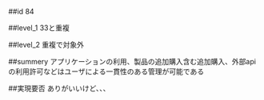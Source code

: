 ##id
84

##level_1
33と重複

##level_2
重複で対象外

##summery
アプリケーションの利用、製品の追加購入含む追加購入、外部apiの利用許可などはユーザによる一貫性のある管理が可能である

##実現要否
ありがいいけど、、、

